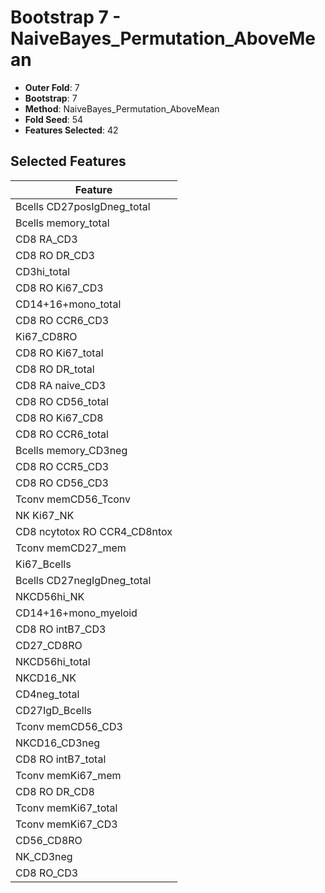 # Bootstrap 7 - NaiveBayes_Permutation_AboveMean

- **Outer Fold**: 7
- **Bootstrap**: 7
- **Method**: NaiveBayes_Permutation_AboveMean
- **Fold Seed**: 54
- **Features Selected**: 42

## Selected Features

| Feature |
|---------|
| Bcells CD27posIgDneg_total |
| Bcells memory_total |
| CD8 RA_CD3 |
| CD8 RO DR_CD3 |
| CD3hi_total |
| CD8  RO Ki67_CD3 |
| CD14+16+mono_total |
| CD8 RO CCR6_CD3 |
| Ki67_CD8RO |
| CD8 RO Ki67_total |
| CD8 RO DR_total |
| CD8 RA naive_CD3 |
| CD8 RO CD56_total |
| CD8 RO Ki67_CD8 |
| CD8 RO CCR6_total |
| Bcells memory_CD3neg |
| CD8 RO CCR5_CD3 |
| CD8 RO CD56_CD3 |
| Tconv memCD56_Tconv |
| NK Ki67_NK |
| CD8 ncytotox RO CCR4_CD8ntox |
| Tconv memCD27_mem |
| Ki67_Bcells |
| Bcells CD27negIgDneg_total |
| NKCD56hi_NK |
| CD14+16+mono_myeloid |
| CD8 RO intB7_CD3 |
| CD27_CD8RO |
| NKCD56hi_total |
| NKCD16_NK |
| CD4neg_total |
| CD27IgD_Bcells |
| Tconv memCD56_CD3 |
| NKCD16_CD3neg |
| CD8 RO intB7_total |
| Tconv memKi67_mem |
| CD8 RO DR_CD8 |
| Tconv memKi67_total |
| Tconv memKi67_CD3 |
| CD56_CD8RO |
| NK_CD3neg |
| CD8 RO_CD3 |
